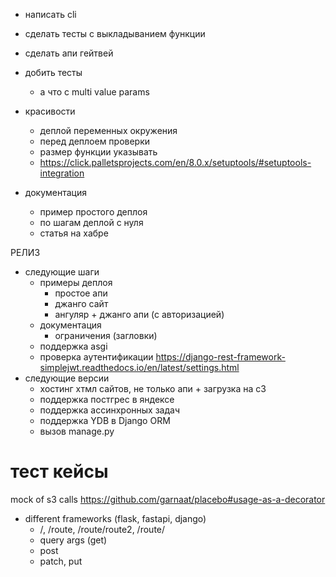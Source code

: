 - написать cli
- сделать тесты с выкладыванием функции
- сделать апи гейтвей

- добить тесты
    - а что с multi value params

- красивости
    - деплой переменных окружения
    - перед деплоем проверки
    - размер функции указывать
    - https://click.palletsprojects.com/en/8.0.x/setuptools/#setuptools-integration
  
- документация
  - пример простого деплоя
  - по шагам деплой с нуля
  - статья на хабре

РЕЛИЗ

- следующие шаги
    - примеры деплоя
      - простое апи
      - джанго сайт
      - ангуляр + джанго апи (с авторизацией)
    - документация 
       - ограничения (загловки)
    - поддержка asgi
    - проверка аутентификации https://django-rest-framework-simplejwt.readthedocs.io/en/latest/settings.html
- следующие версии
    - хостинг хтмл сайтов, не только апи + загрузка на с3
    - поддержка постгрес в яндексе
    - поддержка ассинхронных задач
    - поддержка YDB в Django ORM
    - вызов manage.py
  


# тест кейсы

mock of s3 calls https://github.com/garnaat/placebo#usage-as-a-decorator

- different frameworks (flask, fastapi, django)
    - /, /route, /route/route2, /route/<param>
    - query args (get)
    - post
    - patch, put

